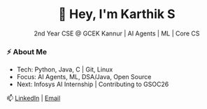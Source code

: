  <h1 align="center">👋 Hey, I'm Karthik S</h1>  
<p align="center">2nd Year CSE @ GCEK Kannur | AI Agents | ML | Core CS</p>  

### ⚡ About Me  
- Tech: Python, Java, C | Git, Linux  
- Focus: AI Agents, ML, DSA/Java, Open Source  
- Next: Infosys AI Internship | Contributing to GSOC26 

📫 [LinkedIn](https://www.linkedin.com/in/karthik-saya/) | [Email](karthiksaya14@gmail.com)
